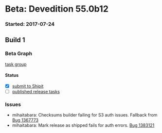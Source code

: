 # Beta: Devedition 55.0b12

### Started: 2017-07-24

## Build 1

### Beta Graph
[task group](https://tools.taskcluster.net/push-inspector/#/XmtOKCdRRMyccy3v7T7Dcw)


#### Status
- [x] [submit to Shipit](https://wiki.mozilla.org/Release:Release_Automation_on_Mercurial:Starting_a_Release#Submit_to_Ship_It)
- [ ] [published release tasks](../how-tos/relpro.md#4-publish-release)

### Issues
- mihaitabara: Checksums builder failing for S3 auth issues. Fallback from [Bug 1367773](https://bugzil.la/1367773)
- mihaitabara: Mark release as shipped fails for auth errors. [Bug 1383121](https://bugzil.la/1383121)


